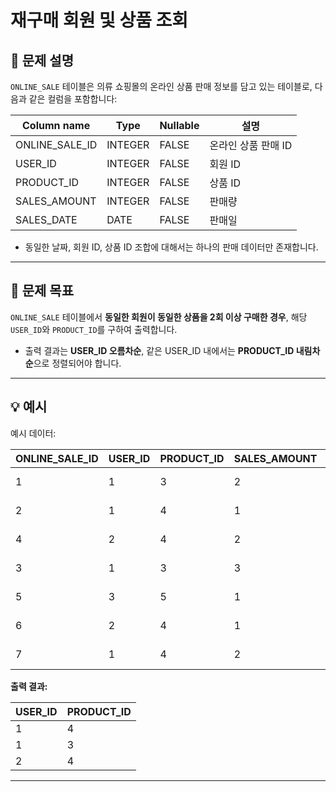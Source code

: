 # 재구매 회원 및 상품 조회

## 📄 문제 설명

`ONLINE_SALE` 테이블은 의류 쇼핑몰의 온라인 상품 판매 정보를 담고 있는 테이블로, 다음과 같은 컬럼을 포함합니다:

| Column name      | Type     | Nullable | 설명                    |
|------------------|----------|----------|-------------------------|
| ONLINE_SALE_ID   | INTEGER  | FALSE    | 온라인 상품 판매 ID     |
| USER_ID          | INTEGER  | FALSE    | 회원 ID                 |
| PRODUCT_ID       | INTEGER  | FALSE    | 상품 ID                 |
| SALES_AMOUNT     | INTEGER  | FALSE    | 판매량                  |
| SALES_DATE       | DATE     | FALSE    | 판매일                  |

- 동일한 날짜, 회원 ID, 상품 ID 조합에 대해서는 하나의 판매 데이터만 존재합니다.

---

## 🧩 문제 목표

`ONLINE_SALE` 테이블에서 **동일한 회원이 동일한 상품을 2회 이상 구매한 경우**, 해당 `USER_ID`와 `PRODUCT_ID`를 구하여 출력합니다.

- 출력 결과는 **USER_ID 오름차순**, 같은 USER_ID 내에서는 **PRODUCT_ID 내림차순**으로 정렬되어야 합니다.

---

## 💡 예시

예시 데이터:

| ONLINE_SALE_ID | USER_ID | PRODUCT_ID | SALES_AMOUNT | SALES_DATE |
|----------------|---------|------------|---------------|------------|
| 1              | 1       | 3          | 2             | 2022-02-25 |
| 2              | 1       | 4          | 1             | 2022-03-01 |
| 4              | 2       | 4          | 2             | 2022-03-12 |
| 3              | 1       | 3          | 3             | 2022-03-31 |
| 5              | 3       | 5          | 1             | 2022-04-03 |
| 6              | 2       | 4          | 1             | 2022-04-06 |
| 7              | 1       | 4          | 2             | 2022-05-11 |

**출력 결과:**

| USER_ID | PRODUCT_ID |
|---------|-------------|
| 1       | 4           |
| 1       | 3           |
| 2       | 4           |

---
